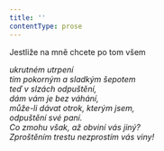 ```yaml
---
title: ''
contentType: prose
---
```


<section>

Jestliže na mně chcete po tom všem

_ukrutném utrpení  
tím pokorným a sladkým šepotem  
teď v slzách odpuštění,  
dám vám je bez váhání,  
může-li dávat otrok, kterým jsem,  
odpuštění své paní.  
Co zmohu však, až obviní vás jiný?  
Zproštěním trestu nezprostím vás viny!_

</section>
